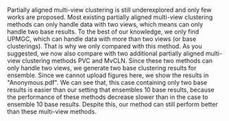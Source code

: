 Partially aligned multi-view clustering is still underexplored and only few works are proposed. Most existing partially aligned multi-view clustering methods can only handle data with two views, which means can only handle two base results. To the best of our knowledge, we only find UPMGC, which can handle data with more than two views (or base clusterings). That is why we only compared with this method. As you suggested, we now also compare with two additional partially aligned multi-view clustering methods PVC and MvCLN. Since these two methods can only handle two views, we generate two base clustering results for ensemble. Since we cannot upload figures here, we show the results in "Anonymous.pdf". We can see that, this case containing only two base results is easier than our setting that ensembles 10 base results, because the performance of  these methods decrease slower than in the case to ensemble 10 base results. Despite this, our method can still perform better than these multi-view methods.
